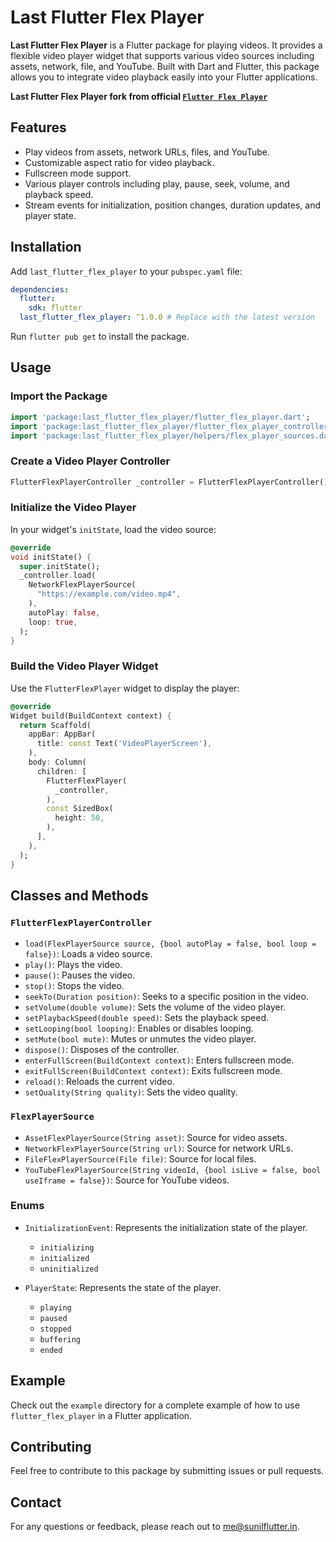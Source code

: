# Last Flutter Flex Player

**Last Flutter Flex Player** is a Flutter package for playing videos. It provides a flexible video player widget that supports various video sources including assets, network, file, and YouTube. Built with Dart and Flutter, this package allows you to integrate video playback easily into your Flutter applications.

**Last Flutter Flex Player fork from official [`Flutter Flex Player`](https://pub.dev/packages/flutter_flex_player)**

## Features

- Play videos from assets, network URLs, files, and YouTube.
- Customizable aspect ratio for video playback.
- Fullscreen mode support.
- Various player controls including play, pause, seek, volume, and playback speed.
- Stream events for initialization, position changes, duration updates, and player state.

## Installation

Add `last_flutter_flex_player` to your `pubspec.yaml` file:

```yaml
dependencies:
  flutter:
    sdk: flutter
  last_flutter_flex_player: ^1.0.0 # Replace with the latest version
```

Run `flutter pub get` to install the package.

## Usage

### Import the Package

```dart
import 'package:last_flutter_flex_player/flutter_flex_player.dart';
import 'package:last_flutter_flex_player/flutter_flex_player_controller.dart';
import 'package:last_flutter_flex_player/helpers/flex_player_sources.dart';
```

### Create a Video Player Controller

```dart
FlutterFlexPlayerController _controller = FlutterFlexPlayerController();
```

### Initialize the Video Player

In your widget's `initState`, load the video source:

```dart
@override
void initState() {
  super.initState();
  _controller.load(
    NetworkFlexPlayerSource(
      "https://example.com/video.mp4",
    ),
    autoPlay: false,
    loop: true,
  );
}
```

### Build the Video Player Widget

Use the `FlutterFlexPlayer` widget to display the player:

```dart
@override
Widget build(BuildContext context) {
  return Scaffold(
    appBar: AppBar(
      title: const Text('VideoPlayerScreen'),
    ),
    body: Column(
      children: [
        FlutterFlexPlayer(
          _controller,
        ),
        const SizedBox(
          height: 50,
        ),
      ],
    ),
  );
}
```

## Classes and Methods

### `FlutterFlexPlayerController`

- `load(FlexPlayerSource source, {bool autoPlay = false, bool loop = false})`: Loads a video source.
- `play()`: Plays the video.
- `pause()`: Pauses the video.
- `stop()`: Stops the video.
- `seekTo(Duration position)`: Seeks to a specific position in the video.
- `setVolume(double volume)`: Sets the volume of the video player.
- `setPlaybackSpeed(double speed)`: Sets the playback speed.
- `setLooping(bool looping)`: Enables or disables looping.
- `setMute(bool mute)`: Mutes or unmutes the video player.
- `dispose()`: Disposes of the controller.
- `enterFullScreen(BuildContext context)`: Enters fullscreen mode.
- `exitFullScreen(BuildContext context)`: Exits fullscreen mode.
- `reload()`: Reloads the current video.
- `setQuality(String quality)`: Sets the video quality.

### `FlexPlayerSource`

- `AssetFlexPlayerSource(String asset)`: Source for video assets.
- `NetworkFlexPlayerSource(String url)`: Source for network URLs.
- `FileFlexPlayerSource(File file)`: Source for local files.
- `YouTubeFlexPlayerSource(String videoId, {bool isLive = false, bool useIframe = false})`: Source for YouTube videos.

### Enums

- `InitializationEvent`: Represents the initialization state of the player.
  - `initializing`
  - `initialized`
  - `uninitialized`

- `PlayerState`: Represents the state of the player.
  - `playing`
  - `paused`
  - `stopped`
  - `buffering`
  - `ended`

## Example

Check out the `example` directory for a complete example of how to use `flutter_flex_player` in a Flutter application.
 

## Contributing

Feel free to contribute to this package by submitting issues or pull requests. 

## Contact

For any questions or feedback, please reach out to [me@sunilflutter.in](mailto:me@sunilflutter.in).